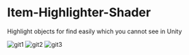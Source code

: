 # Item-Highlighter-Shader
Highlight objects for find easily which you cannot see in Unity

![git1](https://github.com/user-attachments/assets/c1459c6e-ce61-4d5d-b11a-9ce26c2fe33e)
![git2](https://github.com/user-attachments/assets/47c1fa01-06c3-481e-acd1-d1dae8969c72)
![git3](https://github.com/user-attachments/assets/05c5631a-1ec1-4ce1-a795-e356c26f1469)
